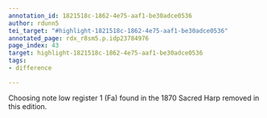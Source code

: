```yaml
---
annotation_id: 1821518c-1862-4e75-aaf1-be30adce0536
author: rdunn5
tei_target: "#highlight-1821518c-1862-4e75-aaf1-be30adce0536"
annotated_page: rdx_r8sm5.p.idp23784976
page_index: 43
target: highlight-1821518c-1862-4e75-aaf1-be30adce0536
tags:
- difference

---
```

Choosing note low register 1 (Fa) found in the 1870 Sacred Harp removed in this edition.